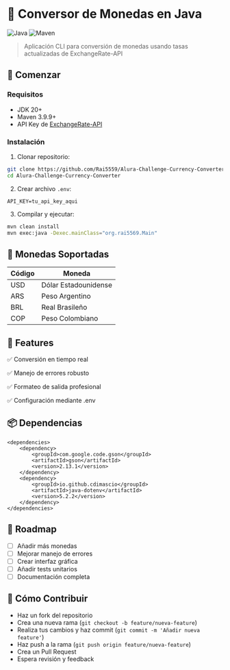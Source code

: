 # 💱 Conversor de Monedas en Java

![Java](https://img.shields.io/badge/Java-20-blue)
![Maven](https://img.shields.io/badge/Maven-3.9.9-orange)

> Aplicación CLI para conversión de monedas usando tasas actualizadas de ExchangeRate-API

## 🚀 Comenzar

### Requisitos
- JDK 20+
- Maven 3.9.9+
- API Key de [ExchangeRate-API](https://www.exchangerate-api.com/)

### Instalación
1. Clonar repositorio:
```bash
git clone https://github.com/Rai5559/Alura-Challenge-Currency-Converter.git
cd Alura-Challenge-Currency-Converter
```
2. Crear archivo `.env`:
```plaintext
API_KEY=tu_api_key_aqui
```
3. Compilar y ejecutar:
```bash
mvn clean install
mvn exec:java -Dexec.mainClass="org.rai5569.Main"
```

## 🧮 Monedas Soportadas

| Código | Moneda                 |
|--------|-------------------------|
| USD    | Dólar Estadounidense   |
| ARS    | Peso Argentino         |
| BRL    | Real Brasileño         |
| COP    | Peso Colombiano        |


## 🌟 Features
✅ Conversión en tiempo real

✅ Manejo de errores robusto

✅ Formateo de salida profesional

✅ Configuración mediante .env

## 📦 Dependencias
```
<dependencies>
    <dependency>
        <groupId>com.google.code.gson</groupId>
        <artifactId>gson</artifactId>
        <version>2.13.1</version>
    </dependency>
    <dependency>
        <groupId>io.github.cdimascio</groupId>
        <artifactId>java-dotenv</artifactId>
        <version>5.2.2</version>
    </dependency>
</dependencies>
```

## 📅 Roadmap
- [ ] Añadir más monedas
- [ ] Mejorar manejo de errores
- [ ] Crear interfaz gráfica
- [ ] Añadir tests unitarios
- [ ] Documentación completa

## 🤝 Cómo Contribuir
- Haz un fork del repositorio
- Crea una nueva rama (`git checkout -b feature/nueva-feature`)
- Realiza tus cambios y haz commit (`git commit -m 'Añadir nueva feature'`)
- Haz push a la rama (`git push origin feature/nueva-feature`)
- Crea un Pull Request
- Espera revisión y feedback